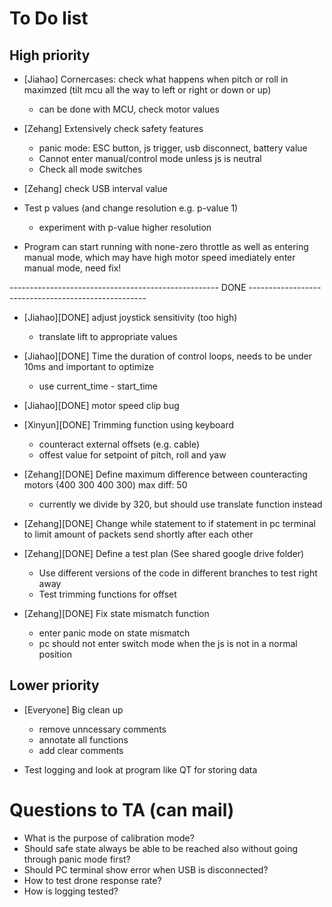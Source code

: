 # To Do list

## High priority

- [Jiahao] Cornercases: check what happens when pitch or roll in maximzed (tilt mcu all the way to left or right or down or up)
	- can be done with MCU, check motor values
	
- [Zehang] Extensively check safety features
	- panic mode: ESC button, js trigger, usb disconnect, battery value
	- Cannot enter manual/control mode unless js is neutral
	- Check all mode switches

- [Zehang] check USB interval value

- Test p values (and change resolution e.g. p-value 1)
	- experiment with p-value higher resolution

- Program can start running with none-zero throttle as well as entering manual mode, which may have high motor speed imediately enter manual mode, need fix!
	
---------------------------------------------------- DONE ----------------------------------------------------

- [Jiahao][DONE] adjust joystick sensitivity (too high)
	- translate lift to appropriate values

- [Jiahao][DONE] Time the duration of control loops, needs to be under 10ms and important to optimize
	- use current_time - start_time
	
- [Jiahao][DONE] motor speed clip bug

- [Xinyun][DONE] Trimming function using keyboard
	- counteract external offsets (e.g. cable)
	- offest value for setpoint of pitch, roll and yaw

- [Zehang][DONE] Define maximum difference between counteracting motors (400 300 400 300) max diff: 50
	- currently we divide by 320, but should use translate function instead
	
- [Zehang][DONE] Change while statement to if statement in pc terminal to limit amount of packets send shortly after each other

	
- [Zehang][DONE] Define a test plan (See shared google drive folder)
	- Use different versions of the code in different branches to test right away
	- Test trimming functions for offset
	
- [Zehang][DONE] Fix state mismatch function
	- enter panic mode on state mismatch
	- pc should not enter switch mode when the js is not in a normal position

## Lower priority

- [Everyone] Big clean up 
	- remove unncessary comments
	- annotate all functions
	- add clear comments

- Test logging and look at program like QT for storing data

# Questions to TA (can mail)

- What is the purpose of calibration mode?
- Should safe state always be able to be reached also without going through panic mode first?
- Should PC terminal show error when USB is disconnected?
- How to test drone response rate?
- How is logging tested?
